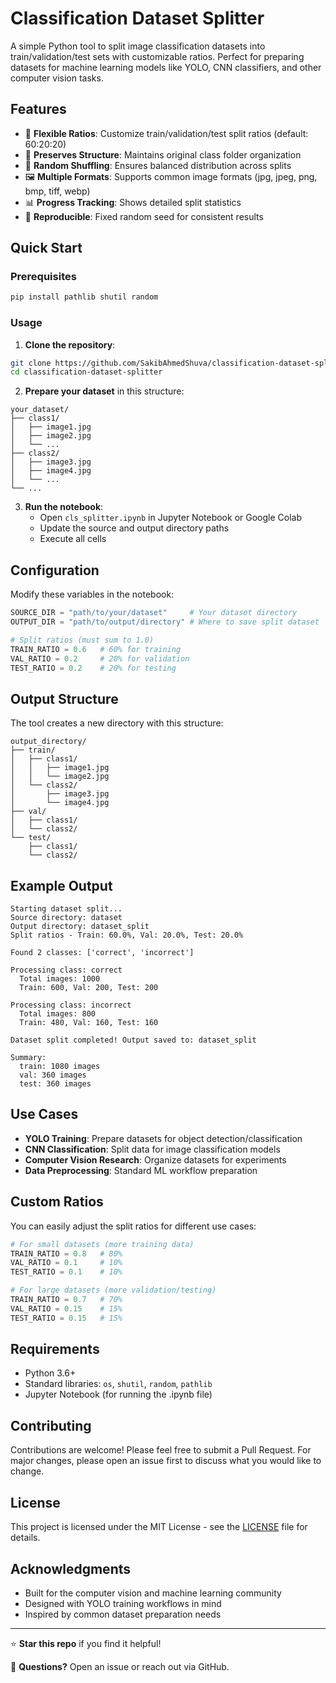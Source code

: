 # Classification Dataset Splitter

A simple Python tool to split image classification datasets into train/validation/test sets with customizable ratios. Perfect for preparing datasets for machine learning models like YOLO, CNN classifiers, and other computer vision tasks.

## Features

- 🎯 **Flexible Ratios**: Customize train/validation/test split ratios (default: 60:20:20)
- 📁 **Preserves Structure**: Maintains original class folder organization
- 🔀 **Random Shuffling**: Ensures balanced distribution across splits
- 🖼️ **Multiple Formats**: Supports common image formats (jpg, jpeg, png, bmp, tiff, webp)
- 📊 **Progress Tracking**: Shows detailed split statistics
- 🔄 **Reproducible**: Fixed random seed for consistent results

## Quick Start

### Prerequisites
```bash
pip install pathlib shutil random
```

### Usage

1. **Clone the repository**:
```bash
git clone https://github.com/SakibAhmedShuva/classification-dataset-splitter.git
cd classification-dataset-splitter
```

2. **Prepare your dataset** in this structure:
```
your_dataset/
├── class1/
│   ├── image1.jpg
│   ├── image2.jpg
│   └── ...
├── class2/
│   ├── image3.jpg
│   ├── image4.jpg
│   └── ...
└── ...
```

3. **Run the notebook**:
   - Open `cls_splitter.ipynb` in Jupyter Notebook or Google Colab
   - Update the source and output directory paths
   - Execute all cells

## Configuration

Modify these variables in the notebook:

```python
SOURCE_DIR = "path/to/your/dataset"     # Your dataset directory
OUTPUT_DIR = "path/to/output/directory" # Where to save split dataset

# Split ratios (must sum to 1.0)
TRAIN_RATIO = 0.6   # 60% for training
VAL_RATIO = 0.2     # 20% for validation  
TEST_RATIO = 0.2    # 20% for testing
```

## Output Structure

The tool creates a new directory with this structure:

```
output_directory/
├── train/
│   ├── class1/
│   │   ├── image1.jpg
│   │   └── image2.jpg
│   └── class2/
│       ├── image3.jpg
│       └── image4.jpg
├── val/
│   ├── class1/
│   └── class2/
└── test/
    ├── class1/
    └── class2/
```

## Example Output

```
Starting dataset split...
Source directory: dataset
Output directory: dataset_split
Split ratios - Train: 60.0%, Val: 20.0%, Test: 20.0%

Found 2 classes: ['correct', 'incorrect']

Processing class: correct
  Total images: 1000
  Train: 600, Val: 200, Test: 200

Processing class: incorrect
  Total images: 800
  Train: 480, Val: 160, Test: 160

Dataset split completed! Output saved to: dataset_split

Summary:
  train: 1080 images
  val: 360 images
  test: 360 images
```

## Use Cases

- **YOLO Training**: Prepare datasets for object detection/classification
- **CNN Classification**: Split data for image classification models
- **Computer Vision Research**: Organize datasets for experiments
- **Data Preprocessing**: Standard ML workflow preparation

## Custom Ratios

You can easily adjust the split ratios for different use cases:

```python
# For small datasets (more training data)
TRAIN_RATIO = 0.8   # 80%
VAL_RATIO = 0.1     # 10%
TEST_RATIO = 0.1    # 10%

# For large datasets (more validation/testing)
TRAIN_RATIO = 0.7   # 70%
VAL_RATIO = 0.15    # 15%
TEST_RATIO = 0.15   # 15%
```

## Requirements

- Python 3.6+
- Standard libraries: `os`, `shutil`, `random`, `pathlib`
- Jupyter Notebook (for running the .ipynb file)

## Contributing

Contributions are welcome! Please feel free to submit a Pull Request. For major changes, please open an issue first to discuss what you would like to change.

## License

This project is licensed under the MIT License - see the [LICENSE](LICENSE) file for details.

## Acknowledgments

- Built for the computer vision and machine learning community
- Designed with YOLO training workflows in mind
- Inspired by common dataset preparation needs

---

⭐ **Star this repo** if you find it helpful!

📧 **Questions?** Open an issue or reach out via GitHub.
